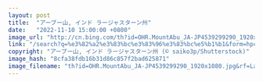 ```yaml
---
layout: post
title:  "アーブー山, インド ラージャスターン州"
date:   "2022-11-10 15:00:00 +0800"
image_url: "http://cn.bing.com/th?id=OHR.MountAbu_JA-JP4539299290_1920x1080.jpg&rf=LaDigue_1920x1080.jpg&pid=hp"
link: "/search?q=%e3%82%a2%e3%83%bc%e3%83%96%e3%83%bc%e5%b1%b1&form=hpcapt&filters=HpDate%3a%2220221110_1500%22"
copyright: "アーブー山, インド ラージャスターン州 (© saiko3p/Shutterstock)"
image_hash: "8cfa38fdb16b31d86c857f2bad625871"
image_filename: "th?id=OHR.MountAbu_JA-JP4539299290_1920x1080.jpg&rf=LaDigue_1920x1080.jpg&pid=hp"
---
```

